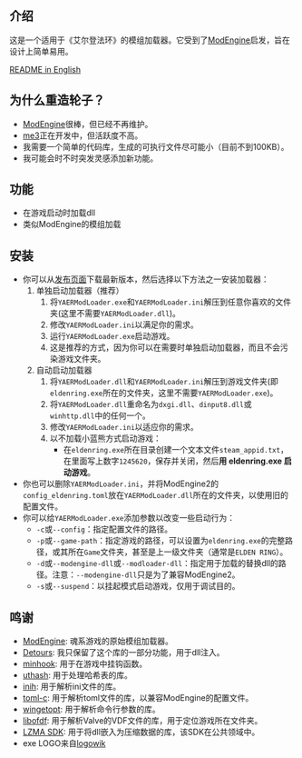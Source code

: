 ## 介绍
这是一个适用于《艾尔登法环》的模组加载器。它受到了[ModEngine](https://github.com/soulsmods/ModEngine2)启发，旨在设计上简单易用。

[README in English](README.md)

## 为什么重造轮子？
- [ModEngine](https://github.com/soulsmods/ModEngine2)很棒，但已经不再维护。
- [me3](https://github.com/garyttierney/me3)正在开发中，但活跃度不高。
- 我需要一个简单的代码库，生成的可执行文件尽可能小（目前不到100KB）。
- 我可能会时不时突发灵感添加新功能。

## 功能
- 在游戏启动时加载dll
- 类似ModEngine的模组加载

## 安装
- 你可以从[发布页面](https://github.com/soarqin/YAERModLoader/releases)下载最新版本，然后选择以下方法之一安装加载器：
    1. 单独启动加载器（推荐）
        1. 将`YAERModLoader.exe`和`YAERModLoader.ini`解压到任意你喜欢的文件夹(这里不需要`YAERModLoader.dll`)。
        2. 修改`YAERModLoader.ini`以满足你的需求。
        3. 运行`YAERModLoader.exe`启动游戏。
        4. 这是推荐的方式，因为你可以在需要时单独启动加载器，而且不会污染游戏文件夹。
    2. 自动启动加载器
        1. 将`YAERModLoader.dll`和`YAERModLoader.ini`解压到游戏文件夹(即`eldenring.exe`所在的文件夹，这里不需要`YAERModLoader.exe`)。
        2. 将`YAERModLoader.dll`重命名为`dxgi.dll`、`dinput8.dll`或`winhttp.dll`中的任何一个。
        3. 修改`YAERModLoader.ini`以适应你的需求。
        4. 以不加载小蓝熊方式启动游戏：
            - 在`eldenring.exe`所在目录创建一个文本文件`steam_appid.txt`，在里面写上数字`1245620`，保存并关闭，然后**用 eldenring.exe 启动游戏**。
- 你也可以删除`YAERModLoader.ini`，并将ModEngine2的`config_eldenring.toml`放在`YAERModLoader.dll`所在的文件夹，以使用旧的配置文件。
- 你可以给`YAERModLoader.exe`添加参数以改变一些启动行为：
    - `-c`或`--config`：指定配置文件的路径。
    - `-p`或`--game-path`：指定游戏的路径，可以设置为`eldenring.exe`的完整路径，或其所在`Game`文件夹，甚至是上一级文件夹（通常是`ELDEN RING`）。
    - `-d`或`--modengine-dll`或`--modloader-dll`：指定用于加载的替换dll的路径。注意：`--modengine-dll`只是为了兼容ModEngine2。
    - `-s`或`--suspend`：以挂起模式启动游戏，仅用于调试目的。

## 鸣谢
- [ModEngine](https://github.com/soulsmods/ModEngine2): 魂系游戏的原始模组加载器。
- [Detours](https://github.com/microsoft/Detours): 我只保留了这个库的一部分功能，用于dll注入。
- [minhook](https://github.com/TsudaKageyu/minhook): 用于在游戏中挂钩函数。
- [uthash](https://github.com/troydhanson/uthash): 用于处理哈希表的库。
- [inih](https://github.com/benhoyt/inih): 用于解析ini文件的库。
- [toml-c](https://github.com/arp242/toml-c): 用于解析toml文件的库，以兼容ModEngine的配置文件。
- [wingetopt](https://github.com/alex85k/wingetopt): 用于解析命令行参数的库。
- [libofdf](https://github.com/Jan200101/libofdf): 用于解析Valve的VDF文件的库，用于定位游戏所在文件夹。
- [LZMA SDK](https://7-zip.org/sdk.html): 用于将dll嵌入为压缩数据的库，该SDK在公共领域中。
- exe LOGO来自[logowik](https://logowik.com/elden-ring-logo-vector-svg-pdf-ai-eps-cdr-free-download-12207.html)
